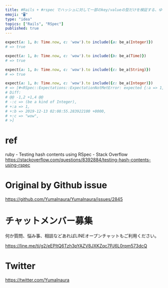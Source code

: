 ```yaml
---
title: #Rails + #rspec でハッシュに対して一部のkey/valueの型だけを検証する、ゆるいテストをするには include と b
emoji: "🖥"
type: "idea"
topics: ["Rails", "RSpec"]
published: true
---
```


```rb
expect(a: 1, b: Time.now, c: 'wow').to include({a: be_a(Integer)})
# => true

expect(a: 1, b: Time.now, c: 'wow').to include({b: be_a(Time)})
# => true

expect(a: 1, b: Time.now, c: 'wow').to include({c: be_a(String)})
# => true

expect(a: 1, b: Time.now, c: 'wow').to include({c: be_a(Integer)})
# => [#<RSpec::Expectations::ExpectationNotMetError: expected {:a => 1, :b => 2019-12-13 02:08:55.283922100 +0000, :c => "wow"} to include {:c => (be a kind of Integer)}
# Diff:
# @@ -1,2 +1,4 @@
# -:c => (be a kind of Integer),
# +:a => 1,
# +:b => 2019-12-13 02:08:55.283922100 +0000,
# +:c => "wow",
# >]

```

# ref

ruby - Testing hash contents using RSpec - Stack Overflow
https://stackoverflow.com/questions/8392884/testing-hash-contents-using-rspec

# Original by Github issue

https://github.com/YumaInaura/YumaInaura/issues/2845








<!-- Update From Qiita API -->

# チャットメンバー募集


何か質問、悩み事、相談などあればLINEオープンチャットもご利用ください。

https://line.me/ti/g2/eEPltQ6Tzh3pYAZV8JXKZqc7PJ6L0rpm573dcQ





# Twitter


https://twitter.com/YumaInaura


<!-- Update From Qiita API -->


